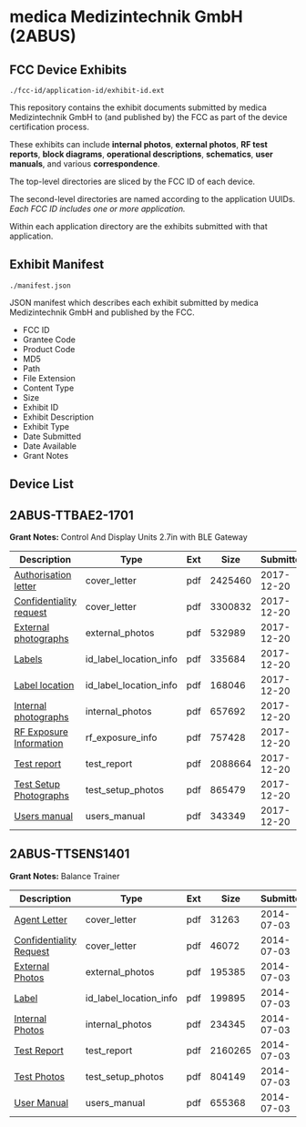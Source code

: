 # medica Medizintechnik GmbH (2ABUS)
## FCC Device Exhibits

```
./fcc-id/application-id/exhibit-id.ext
```

This repository contains the exhibit documents submitted by medica Medizintechnik GmbH to (and published by) the FCC as part of the device certification process.

These exhibits can include **internal photos**, **external photos**, **RF test reports**, **block diagrams**, **operational descriptions**, **schematics**, **user manuals**, and various **correspondence**.

The top-level directories are sliced by the FCC ID of each device.

The second-level directories are named according to the application UUIDs. *Each FCC ID includes one or more application.*

Within each application directory are the exhibits submitted with that application. 

## Exhibit Manifest

```
./manifest.json
```

JSON manifest which describes each exhibit submitted by medica Medizintechnik GmbH and published by the FCC.

- FCC ID
- Grantee Code
- Product Code
- MD5
- Path
- File Extension
- Content Type
- Size
- Exhibit ID
- Exhibit Description
- Exhibit Type
- Date Submitted
- Date Available
- Grant Notes

## Device List
## 2ABUS-TTBAE2-1701
**Grant Notes:** Control And Display Units 2.7in with BLE Gateway

| Description | Type | Ext | Size | Submitted | Available |
| ----------- | ---- | --- | ---- | --------- | --------- |
| [Authorisation letter](2ABUS-TTBAE2-1701/3e8143439ccb93efa53d0c80ddb0becf/3685618.pdf) | cover_letter | pdf | 2425460 | 2017-12-20 | 2017-12-20 |
| [Confidentiality request](2ABUS-TTBAE2-1701/3e8143439ccb93efa53d0c80ddb0becf/3685619.pdf) | cover_letter | pdf | 3300832 | 2017-12-20 | 2017-12-20 |
| [External photographs](2ABUS-TTBAE2-1701/3e8143439ccb93efa53d0c80ddb0becf/3685621.pdf) | external_photos | pdf | 532989 | 2017-12-20 | 2017-12-20 |
| [Labels](2ABUS-TTBAE2-1701/3e8143439ccb93efa53d0c80ddb0becf/3685622.pdf) | id_label_location_info | pdf | 335684 | 2017-12-20 | 2017-12-20 |
| [Label location](2ABUS-TTBAE2-1701/3e8143439ccb93efa53d0c80ddb0becf/3685623.pdf) | id_label_location_info | pdf | 168046 | 2017-12-20 | 2017-12-20 |
| [Internal photographs](2ABUS-TTBAE2-1701/3e8143439ccb93efa53d0c80ddb0becf/3685625.pdf) | internal_photos | pdf | 657692 | 2017-12-20 | 2017-12-20 |
| [RF Exposure Information](2ABUS-TTBAE2-1701/3e8143439ccb93efa53d0c80ddb0becf/3685636.pdf) | rf_exposure_info | pdf | 757428 | 2017-12-20 | 2017-12-20 |
| [Test report](2ABUS-TTBAE2-1701/3e8143439ccb93efa53d0c80ddb0becf/3685631.pdf) | test_report | pdf | 2088664 | 2017-12-20 | 2017-12-20 |
| [Test Setup Photographs](2ABUS-TTBAE2-1701/3e8143439ccb93efa53d0c80ddb0becf/3685634.pdf) | test_setup_photos | pdf | 865479 | 2017-12-20 | 2017-12-20 |
| [Users manual](2ABUS-TTBAE2-1701/3e8143439ccb93efa53d0c80ddb0becf/3685635.pdf) | users_manual | pdf | 343349 | 2017-12-20 | 2017-12-20 |
## 2ABUS-TTSENS1401
**Grant Notes:** Balance Trainer

| Description | Type | Ext | Size | Submitted | Available |
| ----------- | ---- | --- | ---- | --------- | --------- |
| [Agent Letter](2ABUS-TTSENS1401/0be695247bd6152aee072ddeff21a861/2314127.pdf) | cover_letter | pdf | 31263 | 2014-07-03 | 2014-07-03 |
| [Confidentiality Request](2ABUS-TTSENS1401/0be695247bd6152aee072ddeff21a861/2314128.pdf) | cover_letter | pdf | 46072 | 2014-07-03 | 2014-07-03 |
| [External Photos](2ABUS-TTSENS1401/0be695247bd6152aee072ddeff21a861/2314130.pdf) | external_photos | pdf | 195385 | 2014-07-03 | 2014-07-03 |
| [Label](2ABUS-TTSENS1401/0be695247bd6152aee072ddeff21a861/2314132.pdf) | id_label_location_info | pdf | 199895 | 2014-07-03 | 2014-07-03 |
| [Internal Photos](2ABUS-TTSENS1401/0be695247bd6152aee072ddeff21a861/2314131.pdf) | internal_photos | pdf | 234345 | 2014-07-03 | 2014-07-03 |
| [Test Report](2ABUS-TTSENS1401/0be695247bd6152aee072ddeff21a861/2314136.pdf) | test_report | pdf | 2160265 | 2014-07-03 | 2014-07-03 |
| [Test Photos](2ABUS-TTSENS1401/0be695247bd6152aee072ddeff21a861/2314137.pdf) | test_setup_photos | pdf | 804149 | 2014-07-03 | 2014-07-03 |
| [User Manual](2ABUS-TTSENS1401/0be695247bd6152aee072ddeff21a861/2314138.pdf) | users_manual | pdf | 655368 | 2014-07-03 | 2014-07-03 |
